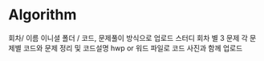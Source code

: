 # Algorithm

회차/ 이름 이니셜 폴더 / 코드, 문제풀이 방식으로 업로드
스터디 회차 별 3 문제
각 문제별 코드와 문제 정리 및 코드설명 hwp or 워드 파일로 코드 사진과 함께 업로드
